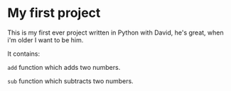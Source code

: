 # My first project

This is my first ever project written in Python with David, he's great, when i'm older I want to be him.

It contains:

`add` function which adds two numbers.

`sub` function which subtracts two numbers.